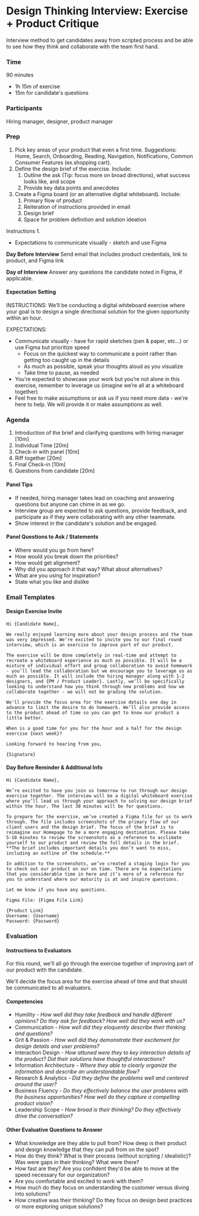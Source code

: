 # Design Thinking Interview: Exercise + Product Critique
Interview method to get candidates away from scripted process and be able to see how they think and collaborate with the team first hand.

### Time
90 minutes
- 1h 15m of exercise
- 15m for candidate's questions

### Participants
Hiring manager, designer, product manager

### Prep

1. Pick key areas of your product that even a first time. Suggestions: Home, Search, Onboarding, Reading, Navigation, Notifications, Common Consumer Features (ex.shopping cart).
2. Define the design brief of the exercise. Include:
   1. Outline the ask (Tip: focus more on broad directions), what success looks like, and scope
   2. Provide key data points and anecdotes
3. Create a Figma board (or an alternative digital whiteboard). Include:
   1. Primary flow of product
   2. Reiteration of instructions provided in email
   3. Design brief
   4. Space for problem definition and solution ideation



Instructions
1. 
- Expectations to communicate visually - sketch and use Figma



**Day Before Interview**
Send email that includes product credentials, link to product, and Figma link

**Day of Interview**
Answer any questions the candidate noted in Figma, if applicable.


#### Expectation Setting

INSTRUCTIONS:
We’ll be conducting a digital whiteboard exercise where your goal is to design a single directional solution for the given opportunity within an hour.

EXPECTATIONS:
- Communicate visually - have for rapid sketches (pen & paper, etc...) or use Figma but prioritize speed
  - Focus on the quickest way to communicate a point rather than getting too caught up in the details
  - As much as possible, speak your thoughts aloud as you visualize
  - Take time to pause, as needed
- You’re expected to showcase your work but you’re not alone in this exercise, remember to leverage us (imagine we’re all at a whiteboard together)
- Feel free to make assumptions or ask us if you need more data - we're here to help. We will provide it or make assumptions as well. 


### Agenda

1. Introduction of the brief and clarifying questions with hiring manager [10m]
2. Individual Time [20m]
3. Check-in with panel [10m]
4. Riff together [20m]
5. Final Check-in [10m]
6. Questions from candidate [20m]


#### Panel Tips
- If needed, hiring manager takes lead on coaching and answering questions but anyone can chime in as we go.
- Interview group are expected to ask questions, provide feedback, and participate as if they were collaborating with any other teammate.
- Show interest in the candidate's solution and be engaged.


#### Panel Questions to Ask / Statements

- Where would you go from here?
- How would you break down the priorities?
- How would get alignment? 
- Why did you approach it that way? What about alternatives?
- What are you using for inspiration?
- State what you like and dislike




### Email Templates

#### Design Exercise Invite
```
Hi {Candidate Name},

We really enjoyed learning more about your design process and the team was very impressed. We’re excited to invite you to our final round interview, which is an exercise to improve part of our product. 

The exercise will be done completely in real-time and attempt to recreate a whiteboard experience as much as possible. It will be a mixture of individual effort and group collaboration to avoid homework - you’ll lead the collaboration but we encourage you to leverage us as much as possible. It will include the hiring manager along with 1-2 designers, and {PM / Product Leader}. Lastly, we’ll be specifically looking to understand how you think through new problems and how we collaborate together - we will not be grading the solution. 

We'll provide the focus area for the exercise details one day in advance to limit the desire to do homework. We’ll also provide access to the product ahead of time so you can get to know our product a little better.

When is a good time for you for the hour and a half for the design exercise {next week}?

Looking forward to hearing from you,

{Signature}
```


#### Day Before Reminder & Additional Info
```
Hi {Candidate Name},

We’re excited to have you join us tomorrow to run through our design exercise together. The interview will be a digital whiteboard exercise where you’ll lead us through your approach to solving our design brief within the hour. The last 30 minutes will be for questions.

To prepare for the exercise, we’ve created a Figma file for us to work through. The file includes screenshots of the primary flow of our client users and the design brief. The focus of the brief is to reimagine our Homepage to be a more engaging destination. Please take 5-10 minutes to review the screenshots as a reference to acclimate yourself to our product and review the full details in the brief. **The brief includes important details you don’t want to miss, including an outline of the schedule.**

In addition to the screenshots, we’ve created a staging login for you to check out our product on our on time. There are no expectations that you considerable time in here and it’s more of a reference for you to understand where our maturity is at and inspire questions.

Let me know if you have any questions.

Figma File: {Figma File Link}

{Product Link}
Username: {Username}
Password: {Password}
```




### Evaluation

#### Instructions to Evaluators
For this round, we'll all go through the exercise together of improving part of our product with the candidate. 

We'll decide the focus area for the exercise ahead of time and that should be communicated to all evaluators. 

#### Competencies
- Humility *- How well did they take feedback and handle different opinions? Do they ask for feedback? How well did they work with us?*
- Communication *- How well did they eloquently describe their thinking and questions?*
- Grit & Passion *- How well did they demonstrate their excitement for design details and user problems?*
- Interaction Design *- How attuned were they to key interaction details of the product? Did their solutions have thoughtful interactions?* 
- Information Architecture *- Where they able to clearly organize the information and describe an understandable flow?*
- Research & Analytics *- Did they define the problems well and centered around the user?*
- Business Fluency *- Do they effectively balance the user problems with the business opportunities? How well do they capture a compelling product vision?*
- Leadership Scope *- How broad is their thinking? Do they effectively drive the conversation?*

#### Other Evaluative Questions to Answer
- What knowledge are they able to pull from? How deep is their product and design knowledge that they can pull from on the spot? 
- How do they think? What is their process (without scripting / idealistic)? Was were gaps in their thinking? What were there?
- How fast are they? Are you confident they'd be able to move at the speed necessary for our organization?
- Are you comfortable and excited to work with them?
- How much do they focus on understanding the customer versus diving into solutions?
- How creative was their thinking? Do they focus on design best practices or more exploring unique solutions?